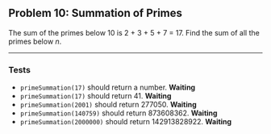 ## Problem 10: Summation of Primes

The sum of the primes below 10 is 2 + 3 + 5 + 7 = 17.
Find the sum of all the primes below $n$.

---

### Tests

* `primeSummation(17)` should return a number. **Waiting**
* `primeSummation(17)` should return 41. **Waiting**
* `primeSummation(2001)` should return 277050. **Waiting**
* `primeSummation(140759)` should return 873608362. **Waiting**
* `primeSummation(2000000)` should return 142913828922. **Waiting**